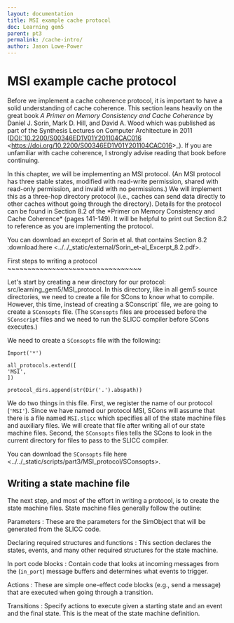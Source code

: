 ```yaml
---
layout: documentation
title: MSI example cache protocol
doc: Learning gem5
parent: pt3
permalink: /cache-intro/
author: Jason Lowe-Power
---
```



MSI example cache protocol
==========================

Before we implement a cache coherence protocol, it is important to have
a solid understanding of cache coherence. This section leans heavily on
the great book *A Primer on Memory Consistency and Cache Coherence* by
Daniel J. Sorin, Mark D. Hill, and David A. Wood which was published as
part of the Synthesis Lectures on Computer Architecture in 2011
([DOI:\`10.2200/S00346ED1V01Y201104CAC016](DOI:`10.2200/S00346ED1V01Y201104CAC016)
\<<https://doi.org/10.2200/S00346ED1V01Y201104CAC016>\>\_).
If you are unfamiliar with cache coherence, I strongly advise reading that book before continuing.

In this chapter, we will be implementing an MSI protocol.
(An MSI protocol has three stable states, modified with read-write permission, shared with read-only permission, and invalid with no permissions.)
We will implement this as a three-hop directory protocol (i.e., caches can send data directly to other caches without going through the directory).
Details for the protocol can be found in Section 8.2 of the \*Primer on Memory Consistency and Cache Coherence\* (pages 141-149).
It will be helpful to print out Section 8.2 to reference as you are implementing the protocol.

You can download an exceprt of Sorin et al. that contains Section 8.2 :download:here
\<../../\_static/external/Sorin\_et-al\_Excerpt\_8.2.pdf\>.

First steps to writing a protocol
\~\~\~\~\~\~\~\~\~\~\~\~\~\~\~\~\~\~\~\~\~\~\~\~\~\~\~\~\~\~\~\~\~

Let's start by creating a new directory for our protocol: src/learning\_gem5/MSI\_protocol.
In this directory, like in all gem5 source directories, we need to create a file for SCons to know what to compile.
However, this time, instead of creating a SConscript\` file, we are
going to create a `SConsopts` file. (The `SConsopts` files are processed
before the `SConscript` files and we need to run the SLICC compiler
before SCons executes.)

We need to create a `SConsopts` file with the following:

``` {.sourceCode .python}
Import('*')

all_protocols.extend([
'MSI',
])

protocol_dirs.append(str(Dir('.').abspath))
```

We do two things in this file. First, we register the name of our
protocol (`'MSI'`). Since we have named our protocol MSI, SCons will
assume that there is a file named `MSI.slicc` which specifies all of the
state machine files and auxiliary files. We will create that file after
writing all of our state machine files. Second, the `SConsopts` files
tells the SCons to look in the current directory for files to pass to
the SLICC compiler.

You can download the `SConsopts` file
here \<../../\_static/scripts/part3/MSI\_protocol/SConsopts\>.

Writing a state machine file
----------------------------

The next step, and most of the effort in writing a protocol, is to
create the state machine files. State machine files generally follow the
outline:

Parameters
:   These are the parameters for the SimObject that will be generated
    from the SLICC code.

Declaring required structures and functions
:   This section declares the states, events, and many other required
    structures for the state machine.

In port code blocks
:   Contain code that looks at incoming messages from the (`in_port`)
    message buffers and determines what events to trigger.

Actions
:   These are simple one-effect code blocks (e.g., send a message) that
    are executed when going through a transition.

Transitions
:   Specify actions to execute given a starting state and an event and
    the final state. This is the meat of the state machine definition.
